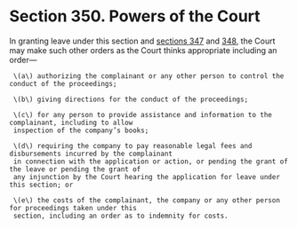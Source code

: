 # Section 350. Powers of the Court

In granting leave under this section and [sections 347](section-347.-derivative-proceedings.md) and [348](section-348.-leave-of-court.md), the Court may make such other orders as the Court thinks appropriate including an order—

     \(a\) authorizing the complainant or any other person to control the conduct of the proceedings;

     \(b\) giving directions for the conduct of the proceedings;

     \(c\) for any person to provide assistance and information to the complainant, including to allow  
     inspection of the company’s books;

     \(d\) requiring the company to pay reasonable legal fees and disbursements incurred by the complainant  
     in connection with the application or action, or pending the grant of the leave or pending the grant of  
     any injunction by the Court hearing the application for leave under this section; or

     \(e\) the costs of the complainant, the company or any other person for proceedings taken under this  
     section, including an order as to indemnity for costs.

